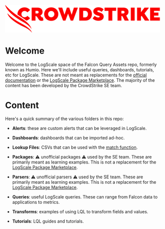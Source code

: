 ![CrowdStrike logo.](/images/CS_Logo_2022_In-Line_All-Red_RGB.png)

# Welcome

Welcome to the LogScale space of the Falcon Query Assets repo, formerly known as Humio. Here we'll include useful queries, dashboards, tutorials, etc for LogScale. These are not meant as replacements for the [official documentation](https://library.humio.com) or the [LogScale Package Marketplace](https://library.humio.com/humio-server/packages-marketplace.html). The majority of the content has been developed by the CrowdStrike SE team. 

# Content

Here's a quick summary of the various folders in this repo:

- **Alerts**: these are custom alerts that can be leveraged in LogScale.

- **Dashboards**: dashboards that can be imported ad-hoc. 

- **Lookup Files**: CSVs that can be used with the [match function](https://library.humio.com/humio-server/functions-match.html).

- **Packages**: :warning: unofficial packages :warning: used by the SE team. These are primarily meant as learning examples. This is not a replacement for the [LogScale Package Marketplace](https://library.humio.com/humio-server/packages-marketplace.html).

- **Parsers**: :warning: unofficial parsers :warning: used by the SE team. These are primarily meant as learning examples. This is not a replacement for the [LogScale Package Marketplace](https://library.humio.com/humio-server/packages-marketplace.html).

- **Queries**: useful LogScale queries. These can range from Falcon data to applications to metrics. 

- **Transforms**: examples of using LQL to transform fields and values. 

- **Tutorials**: LQL guides and tutorials.